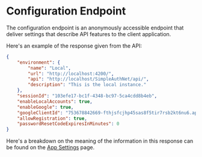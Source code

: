 # Configuration Endpoint

The configuration endpoint is an anonymously accessible endpoint that deliver settings that describe API features to the client application.

Here's an example of the response given from the API:

``` json
{
    "environment": {
        "name": "Local",
        "url": "http://localhost:4200/",
        "api": "http://localhost/SimpleAuthNet/api/",
        "description": "This is the local instance."
    },
    "sessionId": "103efe17-bc1f-4348-bc97-5ca4cdd8b4eb",
    "enableLocalAccounts": true,
    "enableGoogle": true,
    "googleClientId": "753678842669-fthjsfcjhp45sas8f5tir7rsb2kt6nu6.apps.googleusercontent.com",
    "allowRegistration": true,
    "passwordResetCodeExpiresInMinutes": 0
}
```

Here's a breakdown on the meaning of the information in this response can be found on the [App Settings](app-settings.md) page.
